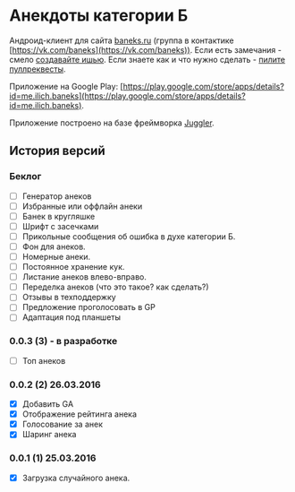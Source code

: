# Анекдоты категории Б

Андроид-клиент для сайта [baneks.ru](http://baneks.ru) (группа в контактике [https://vk.com/baneks](https://vk.com/baneks)).
Если есть замечания - смело [создавайте ишью](https://github.com/dsokolov/baneks/issues/new).
Если знаете как и что нужно сделать - [пилите пуллреквесты](https://github.com/dsokolov/baneks/compare).

Приложение на Google Play: [https://play.google.com/store/apps/details?id=me.ilich.baneks](https://play.google.com/store/apps/details?id=me.ilich.baneks). 

Приложение построено на базе фреймворка [Juggler](https://github.com/dsokolov/juggler).

## История версий

### Беклог

- [ ] Генератор анеков
- [ ] Избранные или оффлайн анеки
- [ ] Банек в кругляшке
- [ ] Шрифт с засечками
- [ ] Прикольные сообщения об ошибка в духе категории Б.
- [ ] Фон для анеков.
- [ ] Номерные анеки.
- [ ] Постоянное хранение кук.
- [ ] Листание анеков влево-вправо.
- [ ] Переделка анеков (что это такое? как сделать?)
- [ ] Отзывы в техподдержку
- [ ] Предложение проголосовать в GP
- [ ] Адаптация под планшеты

### 0.0.3 (3) - в разработке

- [ ] Топ анеков

### 0.0.2 (2) 26.03.2016

- [x] Добавить GA
- [x] Отображение рейтинга анека
- [x] Голосование за анек
- [x] Шаринг анека

### 0.0.1 (1) 25.03.2016

- [x] Загрузка случайного анека.
